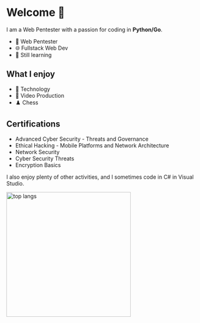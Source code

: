 # Welcome 👋

I am a Web Pentester with a passion for coding in **Python/Go**.

* 🔧 Web Pentester
* 🌐 Fullstack Web Dev
* 🌱 Still learning
  
## What I enjoy
* 💾 Technology
* 🎥 Video Production
* ♟️ Chess

## Certifications
- Advanced Cyber Security - Threats and Governance
- Ethical Hacking - Mobile Platforms and Network Architecture
- Network Security
- Cyber Security Threats
- Encryption Basics
                                        
I also enjoy plenty of other activities, and I sometimes code in C# in Visual Studio.

<img width=325 align="center" src="https://github-readme-stats-salesp07.vercel.app/api/top-langs/?username=x0root&hide=HTML&langs_count=8&layout=compact&theme=react&border_radius=10&size_weight=0.5&count_weight=0.5&exclude_repo=github-readme-stats" alt="top langs" />
